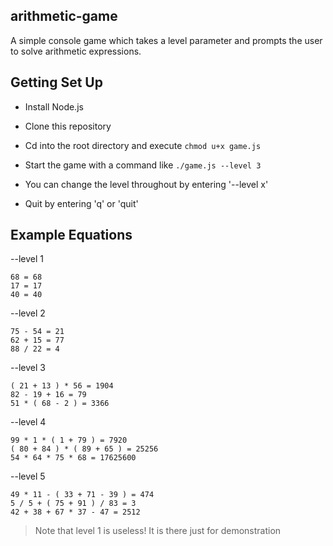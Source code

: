 arithmetic-game
--------------
A simple console game which takes a level parameter and prompts the user to solve arithmetic expressions. 

Getting Set Up
--------------

- Install Node.js

- Clone this repository

- Cd into the root directory and execute `chmod u+x game.js`

- Start the game with a command like `./game.js --level 3`

- You can change the level throughout by entering '--level x'

- Quit by entering 'q' or 'quit'

Example Equations
--------------
--level 1
```
68 = 68
17 = 17
40 = 40
```

--level 2
```
75 - 54 = 21
62 + 15 = 77
88 / 22 = 4
```

--level 3
```
( 21 + 13 ) * 56 = 1904
82 - 19 + 16 = 79
51 * ( 68 - 2 ) = 3366
```

--level 4
```
99 * 1 * ( 1 + 79 ) = 7920
( 80 + 84 ) * ( 89 + 65 ) = 25256
54 * 64 * 75 * 68 = 17625600
```

--level 5
```
49 * 11 - ( 33 + 71 - 39 ) = 474
5 / 5 + ( 75 + 91 ) / 83 = 3
42 + 38 + 67 * 37 - 47 = 2512
```
> Note that level 1 is useless! It is there just for demonstration

